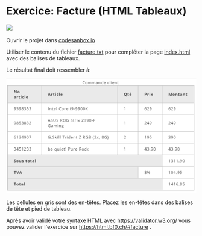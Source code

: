 # Exercice: Facture (HTML Tableaux)

[![](https://codesandbox.io/static/img/play-codesandbox.svg)](https://codesandbox.io/s/github/bfritscher/cours-html-exercices/tree/master/HTML_Tableaux_Facture)


Ouvrir le projet dans [codesanbox.io](https://codesandbox.io/s/github/bfritscher/cours-html-exercices/tree/master/HTML_Tableaux_Facture)

Utiliser le contenu du fichier [facture.txt](facture.txt) pour compléter la page [index.html](index.html) avec des balises de tableaux.

Le résultat final doit ressembler à:

 ![](apercu.png)

Les cellules en gris sont des en-têtes. Placez les en-têtes dans des balises de tête et pied de tableau.

Après avoir validé votre syntaxe HTML avec https://validator.w3.org/ vous pouvez valider l'exercice sur https://html.bf0.ch/#facture .
